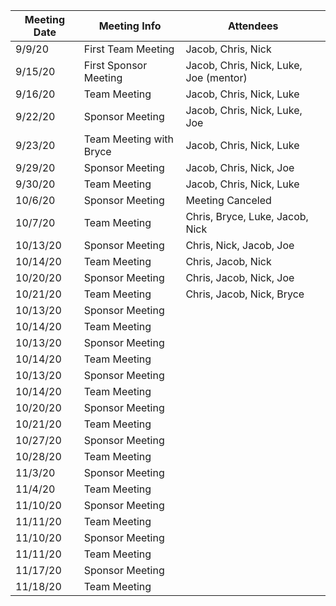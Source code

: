| __Meeting Date__ | __Meeting Info__ | __Attendees__ |
|------------------|------------------|---------------|
| 9/9/20 | First Team Meeting | Jacob, Chris, Nick |
| 9/15/20 | First Sponsor Meeting | Jacob, Chris, Nick, Luke, Joe (mentor) |
| 9/16/20 | Team Meeting | Jacob, Chris, Nick, Luke |
| 9/22/20 | Sponsor Meeting | Jacob, Chris, Nick, Luke, Joe |
| 9/23/20 | Team Meeting with Bryce | Jacob, Chris, Nick, Luke |
| 9/29/20 | Sponsor Meeting | Jacob, Chris, Nick, Joe |
| 9/30/20 | Team Meeting | Jacob, Chris, Nick, Luke |
| 10/6/20 | Sponsor Meeting | Meeting Canceled |
| 10/7/20 | Team Meeting | Chris, Bryce, Luke, Jacob, Nick|
| 10/13/20 | Sponsor Meeting |Chris, Nick, Jacob, Joe |
| 10/14/20 | Team Meeting |Chris, Jacob, Nick |
| 10/20/20 | Sponsor Meeting |Chris, Jacob, Nick, Joe|
| 10/21/20 | Team Meeting |Chris, Jacob, Nick, Bryce|
| 10/13/20 | Sponsor Meeting ||
| 10/14/20 | Team Meeting | |
| 10/13/20 | Sponsor Meeting |  |
| 10/14/20 | Team Meeting | |
| 10/13/20 | Sponsor Meeting |  |
| 10/14/20 | Team Meeting | |
| 10/20/20 | Sponsor Meeting |  |
| 10/21/20 | Team Meeting | |
| 10/27/20 | Sponsor Meeting |  |
| 10/28/20 | Team Meeting | |
| 11/3/20 | Sponsor Meeting |  |
| 11/4/20 | Team Meeting | |
| 11/10/20 | Sponsor Meeting |  |
| 11/11/20 | Team Meeting | |
| 11/10/20 | Sponsor Meeting |  |
| 11/11/20 | Team Meeting | |
| 11/17/20 | Sponsor Meeting |  |
| 11/18/20 | Team Meeting | |


